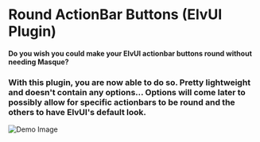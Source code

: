 # Round ActionBar Buttons (ElvUI Plugin)

**Do you wish you could make your ElvUI actionbar buttons round without needing Masque?**  

### With this plugin, you are now able to do so. Pretty lightweight and doesn't contain any options... Options will come later to possibly allow for specific actionbars to be round and the others to have ElvUI's default look.

![Demo Image](https://i.imgur.com/7rSnLAd.png)
